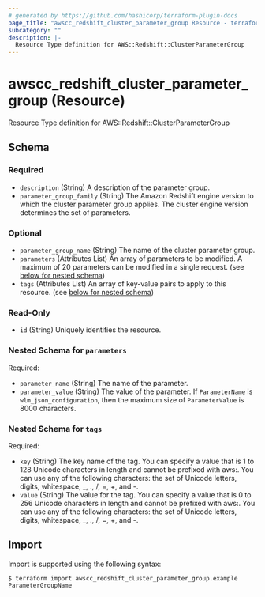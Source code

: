 ```yaml
---
# generated by https://github.com/hashicorp/terraform-plugin-docs
page_title: "awscc_redshift_cluster_parameter_group Resource - terraform-provider-awscc"
subcategory: ""
description: |-
  Resource Type definition for AWS::Redshift::ClusterParameterGroup
---
```


# awscc_redshift_cluster_parameter_group (Resource)

Resource Type definition for AWS::Redshift::ClusterParameterGroup



<!-- schema generated by tfplugindocs -->
## Schema

### Required

- `description` (String) A description of the parameter group.
- `parameter_group_family` (String) The Amazon Redshift engine version to which the cluster parameter group applies. The cluster engine version determines the set of parameters.

### Optional

- `parameter_group_name` (String) The name of the cluster parameter group.
- `parameters` (Attributes List) An array of parameters to be modified. A maximum of 20 parameters can be modified in a single request. (see [below for nested schema](#nestedatt--parameters))
- `tags` (Attributes List) An array of key-value pairs to apply to this resource. (see [below for nested schema](#nestedatt--tags))

### Read-Only

- `id` (String) Uniquely identifies the resource.

<a id="nestedatt--parameters"></a>
### Nested Schema for `parameters`

Required:

- `parameter_name` (String) The name of the parameter.
- `parameter_value` (String) The value of the parameter. If `ParameterName` is `wlm_json_configuration`, then the maximum size of `ParameterValue` is 8000 characters.


<a id="nestedatt--tags"></a>
### Nested Schema for `tags`

Required:

- `key` (String) The key name of the tag. You can specify a value that is 1 to 128 Unicode characters in length and cannot be prefixed with aws:. You can use any of the following characters: the set of Unicode letters, digits, whitespace, _, ., /, =, +, and -.
- `value` (String) The value for the tag. You can specify a value that is 0 to 256 Unicode characters in length and cannot be prefixed with aws:. You can use any of the following characters: the set of Unicode letters, digits, whitespace, _, ., /, =, +, and -.

## Import

Import is supported using the following syntax:

```shell
$ terraform import awscc_redshift_cluster_parameter_group.example ParameterGroupName
```
